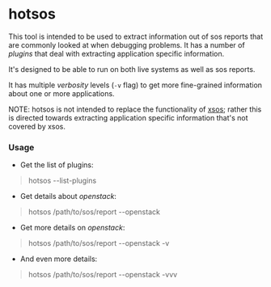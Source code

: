 # hotsos

This tool is intended to be used to extract information out of
sos reports that are commonly looked at when debugging problems.
It has a number of *plugins* that deal with extracting application
specific information.

It's designed to be able to run on both live systems as well as
sos reports.

It has multiple *verbosity* levels (`-v` flag) to get more fine-grained
information about one or more applications.

NOTE: hotsos is not intended to replace the functionality of
[xsos](https://github.com/ryran/xsos); rather this is directed towards extracting application specific
information that's not covered by xsos.

### Usage

- Get the list of plugins:
> hotsos --list-plugins

- Get details about *openstack*:
> hotsos /path/to/sos/report --openstack

- Get more details on *openstack*:
> hotsos /path/to/sos/report --openstack -v

- And even more details:
> hotsos /path/to/sos/report --openstack -vvv

